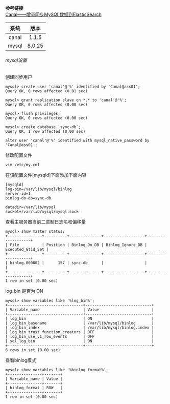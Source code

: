 **参考链接** <br/>
[Canal——增量同步MySQL数据到ElasticSearch](https://www.cnblogs.com/caoweixiong/p/11825303.html) <br/>

|系统|版本|
|:---:|:---:|
|canal|1.1.5|
|mysql|8.0.25|

###### mysql设置
创建同步用户
```shell
mysql> create user 'canal'@'%' identified by 'Canal@ass01';
Query OK, 0 rows affected (0.01 sec)

mysql> grant replication slave on *.* to 'canal'@'%';
Query OK, 0 rows affected (0.00 sec)

mysql> flush privileges;
Query OK, 0 rows affected (0.00 sec)

mysql> create database `sync-db`;
Query OK, 1 row affected (0.00 sec)
```
```shell
alter user 'canal'@'%' identified with mysql_native_password by 'Canal@ass01';
```

修改配置文件
```shell
vim /etc/my.cnf
```
在该配置文件[mysqld]下面添加下面内容
```shell
[mysqld]
log-bin=/var/lib/mysql/binlog
server-id=1
binlog-do-db=sync-db

datadir=/var/lib/mysql
socket=/var/lib/mysql/mysql.sock
```

查看主服务器当前二进制日志名和偏移量
```shell
mysql> show master status;
+---------------+----------+--------------+------------------+-------------------+
| File          | Position | Binlog_Do_DB | Binlog_Ignore_DB | Executed_Gtid_Set |
+---------------+----------+--------------+------------------+-------------------+
| binlog.000002 |      157 | sync-db      |                  |                   |
+---------------+----------+--------------+------------------+-------------------+
1 row in set (0.00 sec)
```

log_bin 是否为 ON
```shell
mysql> show variables like '%log_bin%';
+---------------------------------+-----------------------------+
| Variable_name                   | Value                       |
+---------------------------------+-----------------------------+
| log_bin                         | ON                          |
| log_bin_basename                | /var/lib/mysql/binlog       |
| log_bin_index                   | /var/lib/mysql/binlog.index |
| log_bin_trust_function_creators | OFF                         |
| log_bin_use_v1_row_events       | OFF                         |
| sql_log_bin                     | ON                          |
+---------------------------------+-----------------------------+
6 rows in set (0.00 sec)
```

查看binlog模式
```shell
mysql> show variables like '%binlog_format%';
+---------------+-------+
| Variable_name | Value |
+---------------+-------+
| binlog_format | ROW   |
+---------------+-------+
1 row in set (0.00 sec)
```